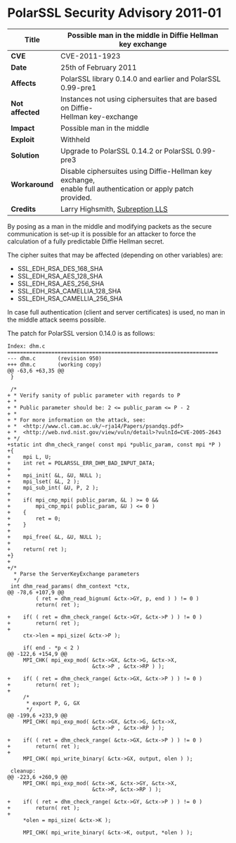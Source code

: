 # PolarSSL Security Advisory 2011-01

**Title** |  Possible man in the middle in Diffie Hellman key exchange
---|---
**CVE** |  CVE-2011-1923
**Date** |  25th of February 2011
**Affects** |  PolarSSL library 0.14.0 and earlier and PolarSSL 0.99-pre1
**Not affected** |  Instances not using ciphersuites that are based on Diffie-<br>Hellman key-exchange
**Impact** |  Possible man in the middle
**Exploit** |  Withheld
**Solution** |  Upgrade to PolarSSL 0.14.2 or PolarSSL 0.99-pre3
**Workaround** |  Disable ciphersuites using Diffie-Hellman key exchange,<br>enable full authentication or apply patch provided.
**Credits** |  Larry Highsmith, [Subreption LLS](http://www.subreption.com/)

By posing as a man in the middle and modifying packets as the secure
communication is set-up it is possible for an attacker to force the
calculation of a fully predictable Diffie Hellman secret.

The cipher suites that may be affected (depending on other variables) are:

  * SSL_EDH_RSA_DES_168_SHA
  * SSL_EDH_RSA_AES_128_SHA
  * SSL_EDH_RSA_AES_256_SHA
  * SSL_EDH_RSA_CAMELLIA_128_SHA
  * SSL_EDH_RSA_CAMELLIA_256_SHA

In case full authentication (client and server certificates) is used, no man
in the middle attack seems possible.

The patch for PolarSSL version 0.14.0 is as follows:



    Index: dhm.c
    ===================================================================
    --- dhm.c       (revision 950)
    +++ dhm.c       (working copy)
    @@ -63,6 +63,35 @@
     }

     /*
    + * Verify sanity of public parameter with regards to P
    + *
    + * Public parameter should be: 2 <= public_param <= P - 2
    + *
    + * For more information on the attack, see:
    + *  <http://www.cl.cam.ac.uk/~rja14/Papers/psandqs.pdf>
    + *  <http://web.nvd.nist.gov/view/vuln/detail>?vulnId=CVE-2005-2643
    + */
    +static int dhm_check_range( const mpi *public_param, const mpi *P )
    +{
    +    mpi L, U;
    +    int ret = POLARSSL_ERR_DHM_BAD_INPUT_DATA;
    +
    +    mpi_init( &L, &U, NULL );
    +    mpi_lset( &L, 2 );
    +    mpi_sub_int( &U, P, 2 );
    +
    +    if( mpi_cmp_mpi( public_param, &L ) >= 0 &&
    +        mpi_cmp_mpi( public_param, &U ) <= 0 )
    +    {
    +        ret = 0;
    +    }
    +
    +    mpi_free( &L, &U, NULL );
    +
    +    return( ret );
    +}
    +
    +/*
      * Parse the ServerKeyExchange parameters
      */
     int dhm_read_params( dhm_context *ctx,
    @@ -78,6 +107,9 @@
             ( ret = dhm_read_bignum( &ctx->GY, p, end ) ) != 0 )
             return( ret );

    +    if( ( ret = dhm_check_range( &ctx->GY, &ctx->P ) ) != 0 )
    +        return( ret );
    +
         ctx->len = mpi_size( &ctx->P );

         if( end - *p < 2 )
    @@ -122,6 +154,9 @@
         MPI_CHK( mpi_exp_mod( &ctx->GX, &ctx->G, &ctx->X,
                               &ctx->P , &ctx->RP ) );

    +    if( ( ret = dhm_check_range( &ctx->GX, &ctx->P ) ) != 0 )
    +        return( ret );
    +
         /*
          * export P, G, GX
          */
    @@ -199,6 +233,9 @@
         MPI_CHK( mpi_exp_mod( &ctx->GX, &ctx->G, &ctx->X,
                               &ctx->P , &ctx->RP ) );

    +    if( ( ret = dhm_check_range( &ctx->GX, &ctx->P ) ) != 0 )
    +        return( ret );
    +
         MPI_CHK( mpi_write_binary( &ctx->GX, output, olen ) );

     cleanup:
    @@ -223,6 +260,9 @@
         MPI_CHK( mpi_exp_mod( &ctx->K, &ctx->GY, &ctx->X,
                               &ctx->P, &ctx->RP ) );

    +    if( ( ret = dhm_check_range( &ctx->GY, &ctx->P ) ) != 0 )
    +        return( ret );
    +
         *olen = mpi_size( &ctx->K );

         MPI_CHK( mpi_write_binary( &ctx->K, output, *olen ) );
